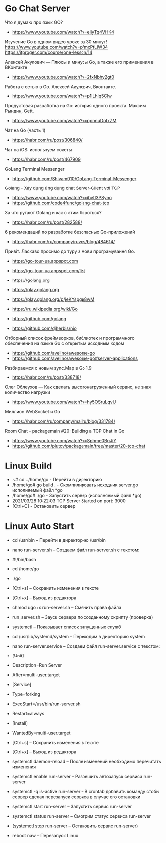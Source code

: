 # Go Chat Server

Что я думаю про язык GO?
- https://www.youtube.com/watch?v=eIiyTq4VHK4

Изучение Go в одном видео уроке за 30 минут!
https://www.youtube.com/watch?v=pfmxPtLIW34
https://itproger.com/course/one-lesson/14

Алексей Акулович — Плюсы и минусы Go, а также его применения в ВКонтакте
- https://www.youtube.com/watch?v=2fxNbhy2gt0

Работа с сетью в Go. Алексей Акулович, Вконтакте.
- https://www.youtube.com/watch?v=p1ILhiq5Clw

Продуктовая разработка на Go: история одного проекта. Максим Рындин, Gett.
- https://www.youtube.com/watch?v=ppnnuDotxZM

Чат на Go (часть 1)
- https://habr.com/ru/post/306840/

Чат на iOS: используем сокеты
- https://habr.com/ru/post/467909

GoLang Terminal Messenger
- https://github.com/Shivam010/GoLang-Terminal-Messenger

Golang - Xây dựng ứng dụng chat Server-Client với TCP
- https://www.youtube.com/watch?v=ibvtI3PSyno
- https://github.com/code4func/golang-chat-tcp

За что ругают Golang и как с этим бороться?
- https://habr.com/ru/post/282588/

6 рекомендаций по разработке безопасных Go-приложений
- https://habr.com/ru/company/ruvds/blog/484614/

Привіт. Ласкаво просимо до туру з мови програмування Go.
- https://go-tour-ua.appspot.com
- https://go-tour-ua.appspot.com/list

- https://golang.org
- https://play.golang.org
- https://play.golang.org/p/jeKYspgp8wM
- https://ru.wikipedia.org/wiki/Go
- https://github.com/golang
- https://github.com/djherbis/nio

Отборный список фреймворков, библиотек и программного обеспечения на языке Go с открытым исходным кодом
- https://github.com/avelino/awesome-go
- https://github.com/avelino/awesome-go#server-applications

Разбираемся с новым sync.Map в Go 1.9
- https://habr.com/ru/post/338718/

Олег Облеухов — Как сделать высоконагруженный сервис, не зная количество нагрузки
- https://www.youtube.com/watch?v=hy5OSruLqvU

Миллион WebSocket и Go
- https://habr.com/ru/company/mailru/blog/331784/

Room Chat - packagemain #20: Building a TCP Chat in Go
- https://www.youtube.com/watch?v=Sphme0BqJiY
- https://github.com/plutov/packagemain/tree/master/20-tcp-chat

# Linux Build
- ~# cd ../home/go 	- Перейти в директорию
- /home/go# go build . 	- Скомпилировать исходник server.go исполняемый файл *go
- /home/go# ./go 	- Запустить сервер (исполняемый файл *go)
- 2021/03/28 10:22:03 TCP Server Started on port: 3000
- [Ctrl+C] 		- Остановить сервер

# Linux Auto Start
- cd /usr/bin 		– Перейти в директорию /usr/bin
- nano run-server.sh 	– Создаем файл run-server.sh с текстом:
- #!/bin/bash
- cd /home/go
- ./go
- [Ctrl+s] 		– Сохранить изменения в тексте
- [Ctrl+x] 		– Выход из редактора

- chmod ugo+x run-server.sh 	– Сменить права файла
- run_server.sh			– Зауск сервера по созданному скрипту (проверка)

- systemctl			– Показывает список запущенных служб
- cd /usr/lib/systemd/system	– Переходим в директорию system
- nano run-server.service	– Создаем файл run-server.service с текстом:
- [Unit]
- Description=Run Server
- After=multi-user.target
- [Service]
- Type=forking
- ExecStart=/usr/bin/run-server.sh
- Restart=always
- [Install]
- WantedBy=multi-user.target
- [Ctrl+s] 			– Сохранить изменения в тексте
- [Ctrl+x] 			– Выход из редактора

- systemctl daemon-reload	– После изменений необходимо перечитать изменения
- systemctl enable run-server	– Разрешить автозапуск сервиса run-server
- systemctl -q is-active run-server	– В crontab добавить команду стобы сервер сделал перезапуск сервиса в случае его остановки
- systemctl start run-server		– Запустить сервис run-server
- systemctl status run-server		– Cмотрим статус сервиса run-server
- (systemctl stop run-server		– Остановить сервис run-server)
- reboot naw				– Перезапуск Linux
